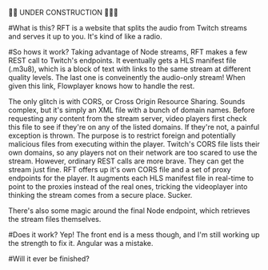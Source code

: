 :construction::construction: UNDER CONSTRUCTION :construction::construction::construction:

#What is this?
RFT is a website that splits the audio from Twitch streams and serves it up to you. It's kind of like a radio.

#So hows it work?
Taking advantage of Node streams, RFT makes a few REST call to Twitch's endpoints. It eventually gets a HLS manifest file (.m3u8), which is a block of text with links to the same stream at different quality levels. The last one is conveinently the audio-only stream! When given this link, Flowplayer knows how to handle the rest.

The only glitch is with CORS, or Cross Origin Resource Sharing. Sounds complex, but it's simply an XML file with a bunch of domain names. Before requesting any content from the stream server, video players first check this file to see if they're on any of the listed domains. If they're not, a painful exception is thrown. The purpose is to restrict foreign and potentially malicious files from executing within the player. Twitch's CORS file lists their own domains, so any players not on their network are too scared to use the stream. However, ordinary REST calls are more brave. They can get the stream just fine. RFT offers up it's own CORS file and a set of proxy endpoints for the player. It augments each HLS manifest file in real-time to point to the proxies instead of the real ones, tricking the videoplayer into thinking the stream comes from a secure place. Sucker.

There's also some magic around the final Node endpoint, which retrieves the stream files themselves.

#Does it work?
Yep! The front end is a mess though, and I'm still working up the strength to fix it. Angular was a mistake. 

#Will it ever be finished?


